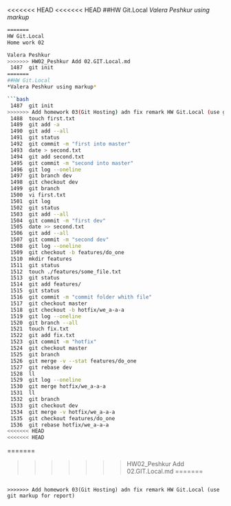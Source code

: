 <<<<<<< HEAD
<<<<<<< HEAD
##HW Git.Local
*Valera Peshkur using markup*

```bash
=======
HW Git.Local
Home work 02

Valera Peshkur
>>>>>>> HW02_Peshkur Add 02.GIT.Local.md
 1487  git init
=======
##HW Git.Local
*Valera Peshkur using markup*

```bash
 1487  git init 
>>>>>>> Add homework 03(Git Hosting) adn fix remark HW Git.Local (use git markup for report)
 1488  touch first.txt
 1489  git add -a
 1490  git add --all
 1491  git status
 1492  git commit -m "first into master"
 1493  date > second.txt
 1494  git add second.txt
 1495  git commit -m "second into master"
 1496  git log --oneline
 1497  git branch dev
 1498  git checkout dev
 1499  git branch
 1500  vi first.txt
 1501  git log
 1502  git status
 1503  git add --all
 1504  git commit -m "first dev"
 1505  date >> second.txt 
 1506  git add --all
 1507  git commit -m "second dev"
 1508  git log --oneline
 1509  git checkout -b features/do_one
 1510  mkdir features
 1511  git status
 1512  touch ./features/some_file.txt
 1513  git status
 1514  git add features/
 1515  git status
 1516  git commit -m "commit folder whith file"
 1517  git checkout master
 1518  git checkout -b hotfix/we_a-a-a
 1519  git log --oneline
 1520  git branch --all
 1521  touch fix.txt
 1522  git add fix.txt
 1523  git commit -m "hotfix"
 1524  git checkout master
 1525  git branch
 1526  git merge -v --stat features/do_one
 1527  git rebase dev
 1528  ll
 1529  git log --oneline
 1530  git merge hotfix/we_a-a-a
 1531  ll
 1532  git branch
 1533  git checkout dev
 1534  git merge -v hotfix/we_a-a-a
 1535  git checkout features/do_one
 1536  git rebase hotfix/we_a-a-a
<<<<<<< HEAD
<<<<<<< HEAD
```

=======
>>>>>>> HW02_Peshkur Add 02.GIT.Local.md
=======
```

>>>>>>> Add homework 03(Git Hosting) adn fix remark HW Git.Local (use git markup for report)
